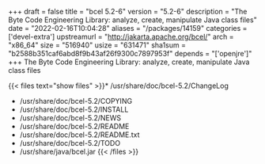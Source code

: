 +++
draft = false
title = "bcel 5.2-6"
version = "5.2-6"
description = "The Byte Code Engineering Library: analyze, create, manipulate Java class files"
date = "2022-02-16T10:04:28"
aliases = "/packages/14159"
categories = ['devel-extra']
upstreamurl = "http://jakarta.apache.org/bcel/"
arch = "x86_64"
size = "516940"
usize = "631471"
sha1sum = "b2588b351caf6abd8f9b43af26f9300c7897953f"
depends = "['openjre']"
+++
The Byte Code Engineering Library: analyze, create, manipulate Java class files

{{< files text="show files" >}}* /usr/share/doc/bcel-5.2/ChangeLog
* /usr/share/doc/bcel-5.2/COPYING
* /usr/share/doc/bcel-5.2/INSTALL
* /usr/share/doc/bcel-5.2/NEWS
* /usr/share/doc/bcel-5.2/README
* /usr/share/doc/bcel-5.2/README.txt
* /usr/share/doc/bcel-5.2/TODO
* /usr/share/java/bcel.jar
{{< /files >}}